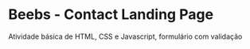 # Beebs - Contact Landing Page

Atividade básica de HTML, CSS e Javascript, formulário com validação
